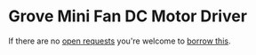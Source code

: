 # Grove Mini Fan DC Motor Driver
If there are no [open requests](../../../../issues?q=is%3Aissue+is%3Aopen+%22Grove+Mini+Fan+DC+Motor+Driver%22+in%3Atitle) you're welcome to [borrow this](../../../../issues/new?title=Borrow+request+for+Grove+Mini+Fan+DC+Motor+Driver&body=1+piece+of+%5Bthis%5D%28..%2Fblob%2Fmain%2F.%2FHardware%2FModules%2FGrove_Mini_Fan_DC_Motor_Driver.md%29+for+~2+weeks.).